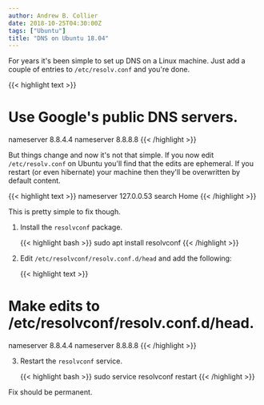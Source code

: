 ```yaml
---
author: Andrew B. Collier
date: 2018-10-25T04:30:00Z
tags: ["Ubuntu"]
title: "DNS on Ubuntu 18.04"
---
```


For years it's been simple to set up DNS on a Linux machine. Just add a couple of entries to `/etc/resolv.conf` and you're done.

{{< highlight text >}}
# Use Google's public DNS servers.
nameserver 8.8.4.4
nameserver 8.8.8.8
{{< /highlight >}}

But things change and now it's not that simple. If you now edit `/etc/resolv.conf` on Ubuntu you'll find that the edits are ephemeral. If you restart (or even hibernate) your machine then they'll be overwritten by default content.

{{< highlight text >}}
nameserver 127.0.0.53
search Home
{{< /highlight >}}

This is pretty simple to fix though.

1. Install the `resolvconf` package.

	{{< highlight bash >}}
sudo apt install resolvconf
{{< /highlight >}}

2. Edit `/etc/resolvconf/resolv.conf.d/head` and add the following:

	{{< highlight text >}}
# Make edits to /etc/resolvconf/resolv.conf.d/head.
nameserver 8.8.4.4
nameserver 8.8.8.8
{{< /highlight >}}

3. Restart the `resolvconf` service.

	{{< highlight bash >}}
sudo service resolvconf restart
{{< /highlight >}}

Fix should be permanent.

